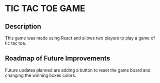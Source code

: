 # TIC TAC TOE GAME

## Description
This game was made using React and allows two players to play a game of tic tac toe.

## Roadmap of Future Improvements
Future updates planned are adding a button to reset the game board and changing the winning boxes colors.
